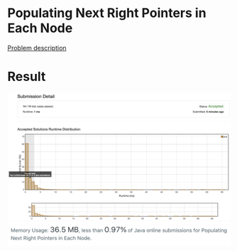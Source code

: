 # Populating Next Right Pointers in Each Node

[Problem description](https://leetcode.com/problems/populating-next-right-pointers-in-each-node/description)

# Result

![result_runtime](result_runtime.png)
![result_space](result_space.png)
